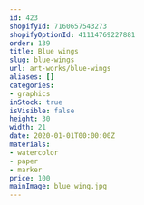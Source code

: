 ```yaml
---
id: 423
shopifyId: 7160657543273
shopifyOptionId: 41114769227881
order: 139
title: Blue wings
slug: blue-wings
url: art-works/blue-wings
aliases: []
categories:
- graphics
inStock: true
isVisible: false
height: 30
width: 21
date: 2020-01-01T00:00:00Z
materials:
- watercolor
- paper
- marker
price: 100
mainImage: blue_wing.jpg
---
```

